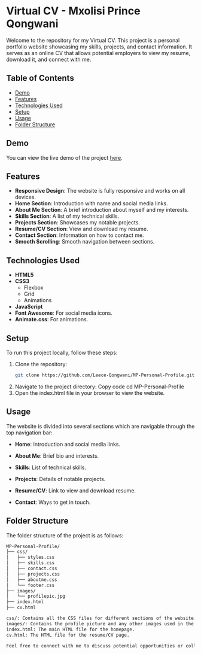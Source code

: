 # Virtual CV - Mxolisi Prince Qongwani

Welcome to the repository for my Virtual CV. This project is a personal portfolio website showcasing my skills, projects, and contact information. It serves as an online CV that allows potential employers to view my resume, download it, and connect with me.

## Table of Contents
- [Demo](#demo)
- [Features](#features)
- [Technologies Used](#technologies-used)
- [Setup](#setup)
- [Usage](#usage)
- [Folder Structure](#folder-structure)

## Demo

You can view the live demo of the project [here](https://leece-qongwani.github.io/MP-Personal-Profile/).

## Features

- **Responsive Design**: The website is fully responsive and works on all devices.
- **Home Section**: Introduction with name and social media links.
- **About Me Section**: A brief introduction about myself and my interests.
- **Skills Section**: A list of my technical skills.
- **Projects Section**: Showcases my notable projects.
- **Resume/CV Section**: View and download my resume.
- **Contact Section**: Information on how to contact me.
- **Smooth Scrolling**: Smooth navigation between sections.

## Technologies Used

- **HTML5**
- **CSS3**
  - Flexbox
  - Grid
  - Animations
- **JavaScript**
- **Font Awesome**: For social media icons.
- **Animate.css**: For animations.

## Setup

To run this project locally, follow these steps:

1. Clone the repository:
   ```bash
   git clone https://github.com/Leece-Qongwani/MP-Personal-Profile.git
2. Navigate to the project directory:
Copy code
cd MP-Personal-Profile
3. Open the index.html file in your browser to view the website.
   
## Usage

The website is divided into several sections which are navigable through the top navigation bar:

- **Home**: 
  Introduction and social media links.

- **About Me**: 
  Brief bio and interests.

- **Skills**: 
  List of technical skills.

- **Projects**: 
  Details of notable projects.

- **Resume/CV**: 
  Link to view and download resume.

- **Contact**: 
  Ways to get in touch.


## Folder Structure
The folder structure of the project is as follows:
```bash
MP-Personal-Profile/
├── css/
│   ├── styles.css
│   ├── skills.css
│   ├── contact.css
│   ├── projects.css
│   ├── aboutme.css
│   └── footer.css
├── images/
│   └── profilepic.jpg
├── index.html
├── cv.html

css/: Contains all the CSS files for different sections of the website.
images/: Contains the profile picture and any other images used in the project.
index.html: The main HTML file for the homepage.
cv.html: The HTML file for the resume/CV page.

Feel free to connect with me to discuss potential opportunities or collaborations.






